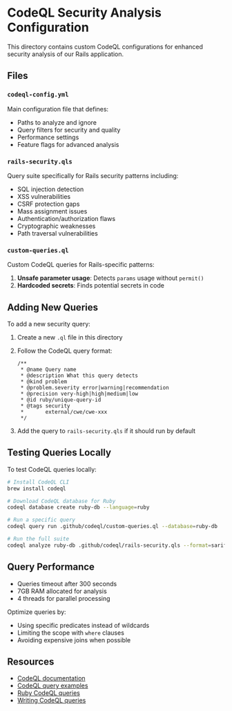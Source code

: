 # CodeQL Security Analysis Configuration

This directory contains custom CodeQL configurations for enhanced security analysis of our Rails application.

## Files

### `codeql-config.yml`

Main configuration file that defines:

- Paths to analyze and ignore
- Query filters for security and quality
- Performance settings
- Feature flags for advanced analysis

### `rails-security.qls`

Query suite specifically for Rails security patterns including:

- SQL injection detection
- XSS vulnerabilities
- CSRF protection gaps
- Mass assignment issues
- Authentication/authorization flaws
- Cryptographic weaknesses
- Path traversal vulnerabilities

### `custom-queries.ql`

Custom CodeQL queries for Rails-specific patterns:

1. **Unsafe parameter usage**: Detects `params` usage without `permit()`
2. **Hardcoded secrets**: Finds potential secrets in code

## Adding New Queries

To add a new security query:

1. Create a new `.ql` file in this directory
2. Follow the CodeQL query format:

   ```ql
   /**
    * @name Query name
    * @description What this query detects
    * @kind problem
    * @problem.severity error|warning|recommendation
    * @precision very-high|high|medium|low
    * @id ruby/unique-query-id
    * @tags security
    *       external/cwe/cwe-xxx
    */
   ```

3. Add the query to `rails-security.qls` if it should run by default

## Testing Queries Locally

To test CodeQL queries locally:

```bash
# Install CodeQL CLI
brew install codeql

# Download CodeQL database for Ruby
codeql database create ruby-db --language=ruby

# Run a specific query
codeql query run .github/codeql/custom-queries.ql --database=ruby-db

# Run the full suite
codeql analyze ruby-db .github/codeql/rails-security.qls --format=sarif-latest --output=results.sarif
```

## Query Performance

- Queries timeout after 300 seconds
- 7GB RAM allocated for analysis
- 4 threads for parallel processing

Optimize queries by:

- Using specific predicates instead of wildcards
- Limiting the scope with `where` clauses
- Avoiding expensive joins when possible

## Resources

- [CodeQL documentation](https://codeql.github.com/docs/)
- [CodeQL query examples](https://github.com/github/codeql)
- [Ruby CodeQL queries](https://github.com/github/codeql/tree/main/ruby/ql/src)
- [Writing CodeQL queries](https://codeql.github.com/docs/writing-codeql-queries/)
